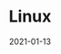 ---
title: "Linux"
thumbnail: https://aryashetty08.github.io/assets/img/linux.png
date: 2021-01-13
---